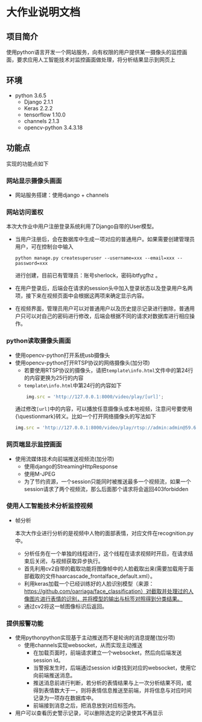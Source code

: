 # 大作业说明文档

## 项目简介
使用python语言开发一个网站服务，向有权限的用户提供某一摄像头的监控画面，要求应用人工智能技术对监控画面做处理，将分析结果显示到网页上

## 环境
* python 3.6.5
    - Django 2.1.1
    - Keras 2.2.2
    - tensorflow 1.10.0
    - channels 2.1.3
    - opencv-python 3.4.3.18

## 功能点
实现的功能点如下
### 网站显示摄像头画面
* 网站服务搭建：使用django + channels
### 网站访问鉴权

本次大作业中用户注册登录系统利用了Django自带的User模型。

* 当用户注册后，会在数据库中生成一项对应的普通用户。如果需要创建管理员用户，可在控制台中输入

  ```
  python manage.py createsuperuser --username=xxx --email=xxx --password=xxx
  ```

  进行创建，目前已有管理员：账号sherlock，密码ibtfygfhz 。

* 在用户登录后，后端会在请求的session头中加入登录状态以及登录用户名两项，接下来在视频页面中会根据这两项来确定显示内容。
* 在视频界面，管理员用户可以对普通用户以及历史提示记录进行删除，普通用户只可以对自己的密码进行修改，后端会根据不同的请求对数据库进行相应操作。

### python读取摄像头画面

* 使用opencv-python打开系统usb摄像头
* 使用opencv-python打开RTSP协议的网络摄像头(加分项)
    - 若要使用RTSP协议的摄像头，请把`template\info.html`文件中的第24行的内容更换为25行的内容
    - `template\info.html`中第24行的内容如下
    ```JavaScript
        img.src = 'http://127.0.0.1:8000/video/play/[url]';
    ```
    通过修改`[url]`中的内容，可以播放任意摄像头或本地视频，注意问号要使用{\questionmark}转义。比如一个打开网络摄像头的写法如下
    ```JavaScript
    img.src = 'http://127.0.0.1:8000/video/play/rtsp://admin:admin@59.66.68.38:554/cam/realmonitor{\questionmark}channel=1&subtype=0';
    ```

### 网页端显示监控画面
* 使用流媒体技术向前端推送视频流(加分项)
    - 使用django的StreamingHttpResponse
    - 使用M-JPEG
    - 为了节约资源，一个session只能同时被推送最多一个视频流，如果一个session请求了两个视频流，那么后面那个请求将会返回403forbidden
### 使用人工智能技术分析监控视频

* 帧分析

  本次大作业进行分析的是视频中人物的面部表情，对应文件在recognition.py中。
  * 分析任务在一个单独的线程进行，这个线程在请求视频时开启，在请求结束后关闭，与视频获取异步执行。
  * 首先利用cv2自带的截取功能将图像帧中的人脸截取出来(需要加载用于面部截取的文件haarcascade_frontalface_default.xml）。
  * 利用keras加载一个已经训练好的人脸识别模型（来源：https://github.com/oarriaga/face_classification）对截取并处理过的人像图片进行表情的识别，并将模型的输出与标签对照得到分类结果。
  * 通过cv2将这一帧图像标识后返回。

### 提供报警功能
* 使用pythonpython实现基于主动推送而不是轮询的消息提醒(加分项)
    - 使用channels实现websocket，从而实现主动推送
        - 在加载页面时，前端请求建立一个websocket，然后向后端发送session id。
        - 当警报发生时，后端通过session id查找到对应的websocket，使用它向前端推送消息。
        - 推送消息前进行判断，若分析的表情结果与上一次分析结果不同，或得到表情数大于一，则将表情信息推送至前端，并将信息与对应时间记录为一项存在数据库中。
        - 前端接到消息之后，把消息放到对应标签内。
* 用户可以查看历史警示记录，可以删除选定的记录使其不再显示
